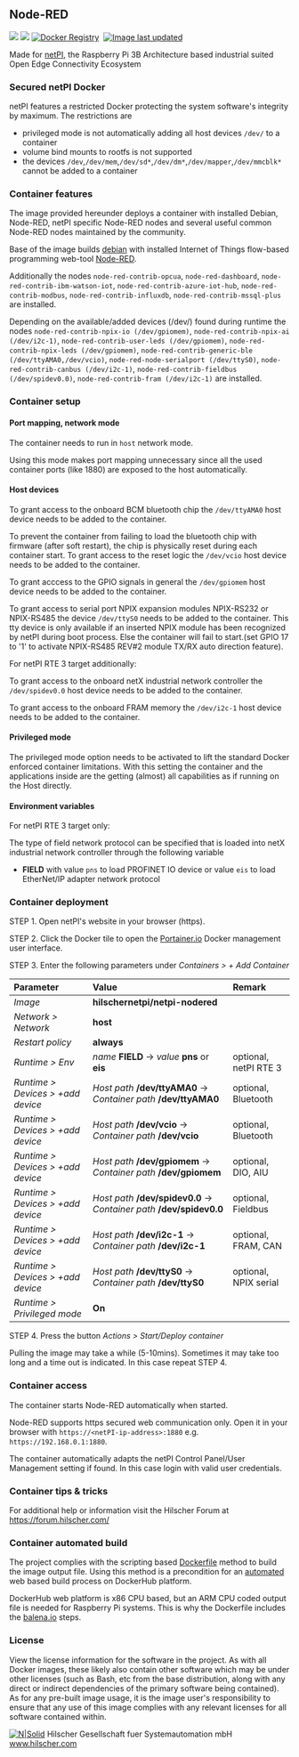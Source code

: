 ## Node-RED

[![](https://images.microbadger.com/badges/image/hilschernetpi/netpi-nodered:rte3.svg)](https://microbadger.com/images/hilschernetpi/netpi-nodered:rte3 "Node-RED")
[![](https://images.microbadger.com/badges/commit/hilschernetpi/netpi-nodered:rte3.svg)](https://microbadger.com/images/hilschernetpi//netpi-nodered:rte3 "Node-RED")
[![Docker Registry](https://img.shields.io/docker/pulls/hilschernetpi/netpi-nodered.svg)](https://registry.hub.docker.com/u/hilschernetpi/netpi-nodered/)&nbsp;
[![Image last updated](https://img.shields.io/badge/dynamic/json.svg?url=https://api.microbadger.com/v1/images/hilschernetpi/netpi-nodered:rte3&label=Image%20last%20updated&query=$.LastUpdated&colorB=007ec6)](http://microbadger.com/images/hilschernetpi/netpi-nodered:rte3 "Image last updated")&nbsp;

Made for [netPI](https://www.netiot.com/netpi/), the Raspberry Pi 3B Architecture based industrial suited Open Edge Connectivity Ecosystem

### Secured netPI Docker

netPI features a restricted Docker protecting the system software's integrity by maximum. The restrictions are 

* privileged mode is not automatically adding all host devices `/dev/` to a container
* volume bind mounts to rootfs is not supported
* the devices `/dev`,`/dev/mem`,`/dev/sd*`,`/dev/dm*`,`/dev/mapper`,`/dev/mmcblk*` cannot be added to a container

### Container features

The image provided hereunder deploys a container with installed Debian, Node-RED, netPI specific Node-RED nodes and several useful common Node-RED nodes maintained by the community.

Base of the image builds [debian](https://www.balena.io/docs/reference/base-images/base-images/) with installed Internet of Things flow-based programming web-tool [Node-RED](https://nodered.org/).

Additionally the nodes `node-red-contrib-opcua`, `node-red-dashboard`, `node-red-contrib-ibm-watson-iot`, `node-red-contrib-azure-iot-hub`, `node-red-contrib-modbus`, `node-red-contrib-influxdb`, `node-red-contrib-mssql-plus` are installed.

Depending on the available/added devices (/dev/) found during runtime the nodes `node-red-contrib-npix-io (/dev/gpiomem)`, `node-red-contrib-npix-ai (/dev/i2c-1)`, `node-red-contrib-user-leds (/dev/gpiomem)`, `node-red-contrib-npix-leds (/dev/gpiomem)`, `node-red-contrib-generic-ble (/dev/ttyAMA0,/dev/vcio)`, `node-red-node-serialport (/dev/ttyS0)`, `node-red-contrib-canbus (/dev/i2c-1)`, `node-red-contrib-fieldbus (/dev/spidev0.0)`, `node-red-contrib-fram (/dev/i2c-1)` are installed.

### Container setup

#### Port mapping, network mode

The container needs to run in `host` network mode. 

Using this mode makes port mapping unnecessary since all the used container ports (like 1880) are exposed to the host automatically.

#### Host devices

To grant access to the onboard BCM bluetooth chip the `/dev/ttyAMA0` host device needs to be added to the container. 

To prevent the container from failing to load the bluetooth chip with firmware (after soft restart), the chip is physically reset during each container start. To grant access to the reset logic the `/dev/vcio` host device needs to be added to the container.

To grant acccess to the GPIO signals in general the `/dev/gpiomem` host device needs to be added to the container.

To grant access to serial port NPIX expansion modules NPIX-RS232 or NPIX-RS485 the device `/dev/ttyS0` needs to be added to the container. This tty device is only available if an inserted NPIX module has been recognized by netPI during boot process. Else the container will fail to start.(set GPIO 17 to '1' to activate NPIX-RS485 REV#2 module TX/RX auto direction feature).

For netPI RTE 3 target additionally:

To grant access to the onboard netX industrial network controller the `/dev/spidev0.0` host device needs to be added to the container.

To grant access to the onboard FRAM memory the `/dev/i2c-1` host device needs to be added to the container.

#### Privileged mode

The privileged mode option needs to be activated to lift the standard Docker enforced container limitations. With this setting the container and the applications inside are the getting (almost) all capabilities as if running on the Host directly. 

#### Environment variables

For netPI RTE 3 target only:

The type of field network protocol can be specified that is loaded into netX industrial network controller through the following variable

* **FIELD** with value `pns` to load PROFINET IO device or value `eis` to load EtherNet/IP adapter network protocol

### Container deployment

STEP 1. Open netPI's website in your browser (https).

STEP 2. Click the Docker tile to open the [Portainer.io](http://portainer.io/) Docker management user interface.

STEP 3. Enter the following parameters under *Containers > + Add Container*

Parameter | Value | Remark
:---------|:------ |:------
*Image* | **hilschernetpi/netpi-nodered** |
*Network > Network* | **host** |
*Restart policy* | **always**
*Runtime > Env* | *name* **FIELD** -> *value* **pns** or **eis** | optional, netPI RTE 3
*Runtime > Devices > +add device* | *Host path* **/dev/ttyAMA0** -> *Container path* **/dev/ttyAMA0** | optional, Bluetooth
*Runtime > Devices > +add device* | *Host path* **/dev/vcio** -> *Container path* **/dev/vcio** | optional, Bluetooth
*Runtime > Devices > +add device* | *Host path* **/dev/gpiomem** -> *Container path* **/dev/gpiomem** | optional, DIO, AIU
*Runtime > Devices > +add device* | *Host path* **/dev/spidev0.0** -> *Container path* **/dev/spidev0.0** | optional, Fieldbus
*Runtime > Devices > +add device* | *Host path* **/dev/i2c-1** -> *Container path* **/dev/i2c-1** | optional, FRAM, CAN
*Runtime > Devices > +add device* | *Host path* **/dev/ttyS0** -> *Container path* **/dev/ttyS0** | optional, NPIX serial
*Runtime > Privileged mode* | **On** |

STEP 4. Press the button *Actions > Start/Deploy container*

Pulling the image may take a while (5-10mins). Sometimes it may take too long and a time out is indicated. In this case repeat STEP 4.

### Container access

The container starts Node-RED automatically when started.

Node-RED supports https secured web communication only. Open it in your browser with `https://<netPI-ip-address>:1880` e.g. `https://192.168.0.1:1880`.

The container automatically adapts the netPI Control Panel/User Management setting if found. In this case login with valid user credentials.

### Container tips & tricks

For additional help or information visit the Hilscher Forum at https://forum.hilscher.com/

### Container automated build

The project complies with the scripting based [Dockerfile](https://docs.docker.com/engine/reference/builder/) method to build the image output file. Using this method is a precondition for an [automated](https://docs.docker.com/docker-hub/builds/) web based build process on DockerHub platform.

DockerHub web platform is x86 CPU based, but an ARM CPU coded output file is needed for Raspberry Pi systems. This is why the Dockerfile includes the [balena.io](https://balena.io/blog/building-arm-containers-on-any-x86-machine-even-dockerhub/) steps.

### License

View the license information for the software in the project. As with all Docker images, these likely also contain other software which may be under other licenses (such as Bash, etc from the base distribution, along with any direct or indirect dependencies of the primary software being contained).
As for any pre-built image usage, it is the image user's responsibility to ensure that any use of this image complies with any relevant licenses for all software contained within.

[![N|Solid](http://www.hilscher.com/fileadmin/templates/doctima_2013/resources/Images/logo_hilscher.png)](http://www.hilscher.com)  Hilscher Gesellschaft fuer Systemautomation mbH  www.hilscher.com
